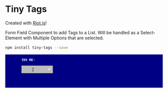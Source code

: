 # Tiny Tags

Created with [Riot.js](https://riot.js.org)!

Form Field Component to add Tags to a List. Will be handled as a Select-Element with Multiple Options that are selected.

```bash
npm install tiny-tags --save
```

![Demo](https://github.com/tentakelfabrik/tiny-tags/blob/master/demo.gif)